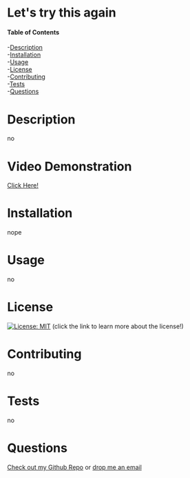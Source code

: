 # Let's try this again 
#### Table of Contents
-[Description](#description)  
-[Installation](#installation)  
-[Usage](#usage)  
-[License](#license)  
-[Contributing](#contributing)  
-[Tests](#tests)  
-[Questions](#questions)  
# Description
no
# Video Demonstration
<a href="https://drive.google.com/file/d/1m9oKLwRYyZHJo-bcYVjhJXO2ZvEHmSAv/view" target=_blank>Click Here!</a>
# Installation
nope
# Usage
no
# License 
[![License: MIT](https://img.shields.io/badge/License-MIT-yellow.svg)](https://opensource.org/licenses/MIT) (click the link to learn more about the license!)
# Contributing
no
# Tests
no
# Questions
 <a href='https://github.com/no' target=_blank>Check out my Github Repo</a> or 
<a href='mailto:no'>drop me an email</a>
